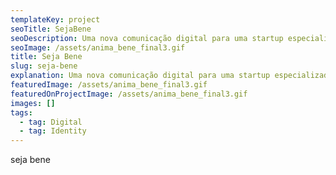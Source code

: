 ```yaml
---
templateKey: project
seoTitle: SejaBene
seoDescription: Uma nova comunicação digital para uma startup especializada em benefícios
seoImage: /assets/anima_bene_final3.gif
title: Seja Bene
slug: seja-bene
explanation: Uma nova comunicação digital para uma startup especializada em benefícios
featuredImage: /assets/anima_bene_final3.gif
featuredOnProjectImage: /assets/anima_bene_final3.gif
images: []
tags:
  - tag: Digital
  - tag: Identity
---
```

seja bene
